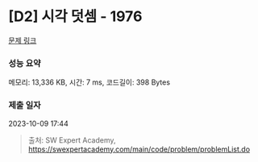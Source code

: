 # [D2] 시각 덧셈 - 1976 

[문제 링크](https://swexpertacademy.com/main/code/problem/problemDetail.do?contestProbId=AV5PttaaAZIDFAUq) 

### 성능 요약

메모리: 13,336 KB, 시간: 7 ms, 코드길이: 398 Bytes

### 제출 일자

2023-10-09 17:44



> 출처: SW Expert Academy, https://swexpertacademy.com/main/code/problem/problemList.do